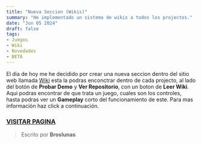 ```yaml
---
title: "Nueva Seccion (Wikis)"
summary: "He implementado un sistema de wikis a todos los projectos."
date: "Jun 05 2024"
draft: false
tags:
- Juegos
- Wiki
- Novedades
- BETA
---
```

El dia de hoy me he decidido por crear una nueva seccion dentro del sitio web llamada [Wiki](/wiki) esta la podras enconctrar dentro de cada projecto, al lado del botón de **Probar Demo** y **Ver Repositorio**, con un boton de **Leer Wiki**.
Aqui podras encontrar de que trata un juego, cuales son los controles, hasta podras ver un **Gameplay** corto del funcionamiento de este. Para mas información haz click a continuación.

### [VISITAR PAGINA](/wiki)

> Escrito por **Broslunas**
